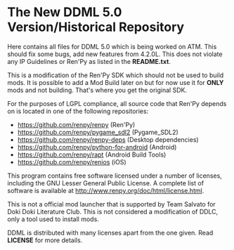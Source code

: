 # The New DDML 5.0 Version/Historical Repository

Here contains all files for DDML 5.0 which is being worked on ATM. This should fix some bugs, add new features from 4.2.0L. This does not violate any IP Guidelines or Ren'Py as listed in the **README.txt**.

This is a modification of the Ren'Py SDK which should not be used to build mods. It is possible to add a Mod Build later on but for now use it for **ONLY** mods and not building. That's where you get the original SDK.

For the purposes of LGPL compliance, all source code that Ren'Py depends
on is located in one of the following repositories:

* https://github.com/renpy/renpy (Ren'Py)
* https://github.com/renpy/pygame_sdl2 (Pygame_SDL2)
* https://github.com/renpy/renpy-deps (Desktop dependencies)
* https://github.com/renpy/python-for-android (Android)
* https://github.com/renpy/rapt (Android Build Tools)
* https://github.com/renpy/renios (iOS)

This program contains free software licensed under a number of licenses,
    including the GNU Lesser General Public License. A complete list of software
    is available at http://www.renpy.org/doc/html/license.html.
    
This is not a official mod launcher that is supported by Team Salvato for Doki Doki Literature Club. This is not considered a modification of DDLC, only a tool used to install mods.

DDML is distributed with many licenses apart from the one given. Read **LICENSE** for more details.
